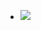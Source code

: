 - ![](https://firebasestorage.googleapis.com/v0/b/firescript-577a2.appspot.com/o/imgs%2Fapp%2Flxyer%2FNiw_AYy8fa.png?alt=media&token=eed3a380-ee45-4f90-b96e-aa16198584cb)
